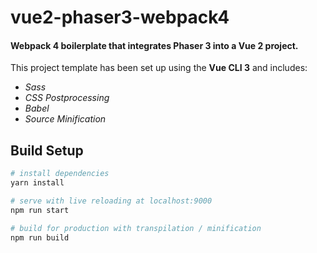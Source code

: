 # vue2-phaser3-webpack4

#### Webpack 4 boilerplate that integrates Phaser 3 into a Vue 2 project.

This project template has been set up using the **Vue CLI 3** and includes:
* *Sass*
* *CSS Postprocessing*
* *Babel*
* *Source Minification*

## Build Setup

``` bash
# install dependencies
yarn install

# serve with live reloading at localhost:9000
npm run start

# build for production with transpilation / minification
npm run build


```
